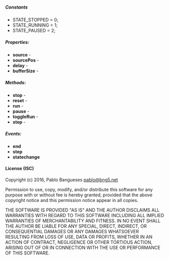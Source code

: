 ##### Constants

- STATE_STOPPED = 0;
- STATE_RUNNING = 1;
- STATE_PAUSED  = 2;

##### Properties:

- __source__ -
- __sourcePos__ -
- __delay__ -
- __bufferSize__ -

##### Methods:

- __stop__ -
- __reset__ -
- __run__ -
- __pause__ -
- __toggleRun__ -
- __step__ -

##### Events:

- __end__
- __step__
- __statechange__

#### License (ISC)

Copyright (c) 2016, Pablo Bangueses <pablo@bng5.net>

Permission to use, copy, modify, and/or distribute this software for any
purpose with or without fee is hereby granted, provided that the above
copyright notice and this permission notice appear in all copies.

THE SOFTWARE IS PROVIDED "AS IS" AND THE AUTHOR DISCLAIMS ALL WARRANTIES
WITH REGARD TO THIS SOFTWARE INCLUDING ALL IMPLIED WARRANTIES OF
MERCHANTABILITY AND FITNESS. IN NO EVENT SHALL THE AUTHOR BE LIABLE FOR
ANY SPECIAL, DIRECT, INDIRECT, OR CONSEQUENTIAL DAMAGES OR ANY DAMAGES
WHATSOEVER RESULTING FROM LOSS OF USE, DATA OR PROFITS, WHETHER IN AN
ACTION OF CONTRACT, NEGLIGENCE OR OTHER TORTIOUS ACTION, ARISING OUT OF
OR IN CONNECTION WITH THE USE OR PERFORMANCE OF THIS SOFTWARE.
